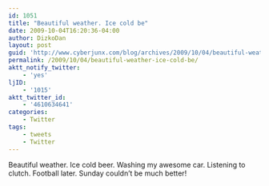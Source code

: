 ```yaml
---
id: 1051
title: "Beautiful weather. Ice cold be"
date: 2009-10-04T16:20:36-04:00
author: DizkoDan
layout: post
guid: 'http://www.cyberjunx.com/blog/archives/2009/10/04/beautiful-weather-ice-cold-be/'
permalink: /2009/10/04/beautiful-weather-ice-cold-be/
aktt_notify_twitter:
    - 'yes'
ljID:
    - '1015'
aktt_twitter_id:
    - '4610634641'
categories:
    - Twitter
tags:
    - tweets
    - Twitter
---
```


Beautiful weather. Ice cold beer. Washing my awesome car. Listening to clutch. Football later. Sunday couldn’t be much better!